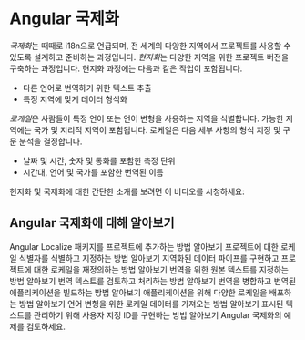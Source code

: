 # Angular 국제화

*국제화*는 때때로 i18n으로 언급되며, 전 세계의 다양한 지역에서 프로젝트를 사용할 수 있도록 설계하고 준비하는 과정입니다.
*현지화*는 다양한 지역을 위한 프로젝트 버전을 구축하는 과정입니다.
현지화 과정에는 다음과 같은 작업이 포함됩니다.

* 다른 언어로 번역하기 위한 텍스트 추출
* 특정 지역에 맞게 데이터 형식화

*로케일*은 사람들이 특정 언어 또는 언어 변형을 사용하는 지역을 식별합니다.
가능한 지역에는 국가 및 지리적 지역이 포함됩니다.
로케일은 다음 세부 사항의 형식 지정 및 구문 분석을 결정합니다.

* 날짜 및 시간, 숫자 및 통화를 포함한 측정 단위
* 시간대, 언어 및 국가를 포함한 번역된 이름

현지화 및 국제화에 대한 간단한 소개를 보려면 이 비디오를 시청하세요:

<docs-video src="https://www.youtube.com/embed/KNTN-nsbV7M"/>

## Angular 국제화에 대해 알아보기

<docs-card-container>
  <docs-card title="로컬라이즈 패키지 추가" href="guide/i18n/add-package">
    Angular Localize 패키지를 프로젝트에 추가하는 방법 알아보기
  </docs-card>
  <docs-card title="ID로 로케일 참조" href="guide/i18n/locale-id">
    프로젝트에 대한 로케일 식별자를 식별하고 지정하는 방법 알아보기
  </docs-card>
  <docs-card title="로케일 기반 데이터 형식화" href="guide/i18n/format-data-locale">
    지역화된 데이터 파이프를 구현하고 프로젝트에 대한 로케일을 재정의하는 방법 알아보기
  </docs-card>
  <docs-card title="번역을 위한 구성 요소 준비" href="guide/i18n/prepare">
    번역을 위한 원본 텍스트를 지정하는 방법 알아보기
  </docs-card>
  <docs-card title="번역 파일 작업" href="guide/i18n/translation-files">
    번역 텍스트를 검토하고 처리하는 방법 알아보기
  </docs-card>
  <docs-card title="애플리케이션에 번역 병합" href="guide/i18n/merge">
    번역을 병합하고 번역된 애플리케이션을 빌드하는 방법 알아보기
  </docs-card>
  <docs-card title="다양한 로케일 배포" href="guide/i18n/deploy">
    애플리케이션을 위해 다양한 로케일을 배포하는 방법 알아보기
  </docs-card>
  <docs-card title="로케일 데이터의 전역 변형 가져오기" href="guide/i18n/import-global-variants">
    언어 변형을 위한 로케일 데이터를 가져오는 방법 알아보기
  </docs-card>
  <docs-card title="사용자 지정 ID로 표시된 텍스트 관리" href="guide/i18n/manage-marked-text">
    표시된 텍스트를 관리하기 위해 사용자 지정 ID를 구현하는 방법 알아보기
  </docs-card>
  <docs-card title="국제화 예제" href="guide/i18n/example">
    Angular 국제화의 예제를 검토하세요.
  </docs-card>
</docs-card-container>